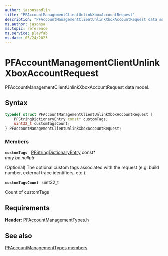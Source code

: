 ```yaml
---
author: jasonsandlin
title: "PFAccountManagementClientUnlinkXboxAccountRequest"
description: "PFAccountManagementClientUnlinkXboxAccountRequest data model."
ms.author: jasonsa
ms.topic: reference
ms.service: playfab
ms.date: 05/24/2023
---
```


# PFAccountManagementClientUnlinkXboxAccountRequest  

PFAccountManagementClientUnlinkXboxAccountRequest data model.  

## Syntax  
  
```cpp
typedef struct PFAccountManagementClientUnlinkXboxAccountRequest {  
    PFStringDictionaryEntry const* customTags;  
    uint32_t customTagsCount;  
} PFAccountManagementClientUnlinkXboxAccountRequest;  
```
  
### Members  
  
**`customTags`** &nbsp; [PFStringDictionaryEntry](../../pftypes/structs/pfstringdictionaryentry.md) const*  
*may be nullptr*  
  
(Optional) The optional custom tags associated with the request (e.g. build number, external trace identifiers, etc.).
  
**`customTagsCount`** &nbsp; uint32_t  
  
Count of customTags
  
  
## Requirements  
  
**Header:** PFAccountManagementTypes.h
  
## See also  
[PFAccountManagementTypes members](../pfaccountmanagementtypes_members.md)  

  
  
